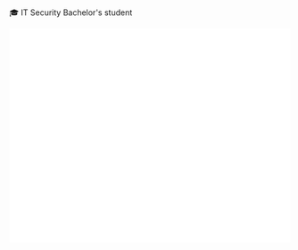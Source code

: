🎓 IT Security Bachelor's student

<picture>
  <img src="/github-metrics.svg" alt="Metrics">
</picture>
